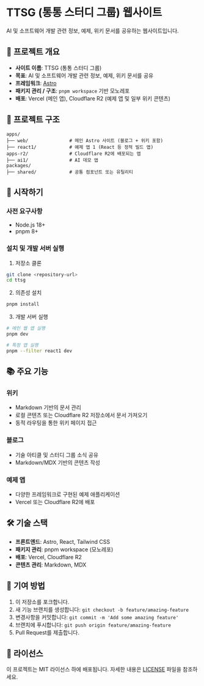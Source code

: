 # TTSG (통통 스터디 그룹) 웹사이트

AI 및 소프트웨어 개발 관련 정보, 예제, 위키 문서를 공유하는 웹사이트입니다.

## 🧾 프로젝트 개요

- **사이트 이름**: TTSG (통통 스터디 그룹)
- **목표**: AI 및 소프트웨어 개발 관련 정보, 예제, 위키 문서를 공유
- **프레임워크**: [Astro](https://astro.build/)
- **패키지 관리 / 구조**: `pnpm workspace` 기반 모노레포
- **배포**: Vercel (메인 앱), Cloudflare R2 (예제 앱 및 일부 위키 콘텐츠)

## 📁 프로젝트 구조

```
apps/
├── web/               # 메인 Astro 사이트 (블로그 + 위키 포함)
├── react1/            # 예제 앱 1 (React 등 정적 빌드 앱)
apps-r2/               # Cloudflare R2에 배포되는 앱
├── ai1/               # AI 데모 앱
packages/
├── shared/            # 공통 컴포넌트 또는 유틸리티
```

## 🚀 시작하기

### 사전 요구사항

- Node.js 18+
- pnpm 8+

### 설치 및 개발 서버 실행

1. 저장소 클론

```bash
git clone <repository-url>
cd ttsg
```

2. 의존성 설치

```bash
pnpm install
```

3. 개발 서버 실행

```bash
# 메인 웹 앱 실행
pnpm dev

# 특정 앱 실행
pnpm --filter react1 dev
```

## 📚 주요 기능

### 위키

- Markdown 기반의 문서 관리
- 로컬 콘텐츠 또는 Cloudflare R2 저장소에서 문서 가져오기
- 동적 라우팅을 통한 위키 페이지 접근

### 블로그

- 기술 아티클 및 스터디 그룹 소식 공유
- Markdown/MDX 기반의 콘텐츠 작성

### 예제 앱

- 다양한 프레임워크로 구현된 예제 애플리케이션
- Vercel 또는 Cloudflare R2에 배포

## 🛠️ 기술 스택

- **프론트엔드**: Astro, React, Tailwind CSS
- **패키지 관리**: pnpm workspace (모노레포)
- **배포**: Vercel, Cloudflare R2
- **콘텐츠 관리**: Markdown, MDX

## 🔄 기여 방법

1. 이 저장소를 포크합니다.
2. 새 기능 브랜치를 생성합니다: `git checkout -b feature/amazing-feature`
3. 변경사항을 커밋합니다: `git commit -m 'Add some amazing feature'`
4. 브랜치에 푸시합니다: `git push origin feature/amazing-feature`
5. Pull Request를 제출합니다.

## 📝 라이선스

이 프로젝트는 MIT 라이선스 하에 배포됩니다. 자세한 내용은 [LICENSE](LICENSE) 파일을 참조하세요.
